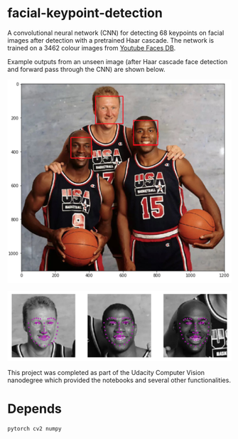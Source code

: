 # facial-keypoint-detection

A convolutional neural network (CNN) for detecting 68 keypoints on facial images after detection with a pretrained Haar cascade. The network is trained on a 3462 colour images from [Youtube Faces DB](https://www.cs.tau.ac.il/~wolf/ytfaces/). 

Example outputs from an unseen image (after Haar cascade face detection and forward pass through the CNN) are shown below.

![alt text](https://github.com/callumcanavan/facial-keypoint-detection/blob/master/images/cascade.png?raw=true)

![alt text](https://github.com/callumcanavan/facial-keypoint-detection/blob/master/images/keypoints.png?raw=true)

This project was completed as part of the Udacity Computer Vision nanodegree which provided the notebooks and several other functionalities.

# Depends
```
pytorch cv2 numpy
```
